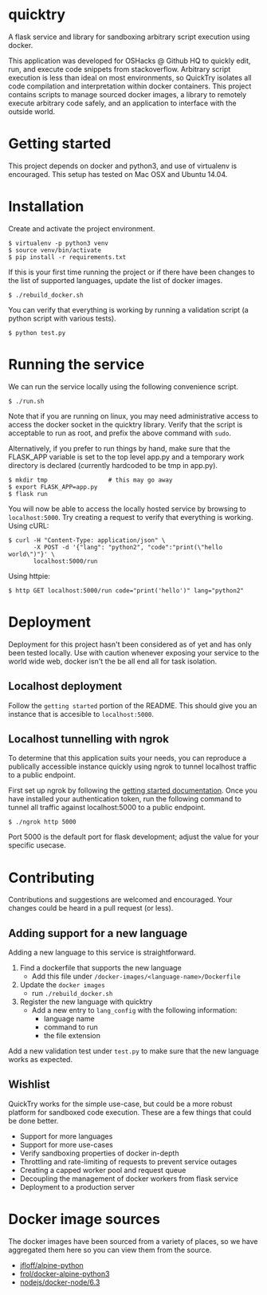 # quicktry

A flask service and library for sandboxing arbitrary script execution using
docker.

This application was developed for OSHacks @ Github HQ to quickly edit, run,
and execute code snippets from stackoverflow. Arbitrary script execution is
less than ideal on most environments, so QuickTry isolates all code compilation
and interpretation within docker containers. This project contains scripts to
manage sourced docker images, a library to remotely execute arbitrary code
safely, and an application to interface with the outside world.

# Getting started
This project depends on docker and python3, and use of virtualenv is
encouraged. This setup has tested on Mac OSX and Ubuntu 14.04.

# Installation
Create and activate the project environment.
```
$ virtualenv -p python3 venv
$ source venv/bin/activate
$ pip install -r requirements.txt
```

If this is your first time running the project or if there have been changes to
the list of supported languages, update the list of docker images.
```
$ ./rebuild_docker.sh
```

You can verify that everything is working by running a validation script (a
python script with various tests).
```
$ python test.py
```

# Running the service
We can run the service locally using the following convenience script.
```
$ ./run.sh
```
Note that if you are running on linux, you may need administrative access to
access the docker socket in the quicktry library. Verify that the script is
acceptable to run as root, and prefix the above command with `sudo`.

Alternatively, if you prefer to run things by hand, make sure that the
FLASK_APP variable is set to the top level app.py and a temporary work
directory is declared (currently hardcoded to be tmp in app.py).
```
$ mkdir tmp                 # this may go away
$ export FLASK_APP=app.py
$ flask run
```

You will now be able to access the locally hosted service by browsing to
`localhost:5000`. Try creating a request to verify that everything is working.
Using cURL:
```
$ curl -H "Content-Type: application/json" \
       -X POST -d '{"lang": "python2", "code":"print(\"hello world\")"}' \
       localhost:5000/run
```

Using httpie:
```
$ http GET localhost:5000/run code="print('hello')" lang="python2"
```

# Deployment
Deployment for this project hasn't been considered as of yet and has only been
tested locally. Use with caution whenever exposing your service to the world
wide web, docker isn't the be all end all for task isolation.

## Localhost deployment
Follow the `getting started` portion of the README. This should give you an
instance that is accesible to `localhost:5000`.

## Localhost tunnelling with ngrok
To determine that this application suits your needs, you can
reproduce a publically accessible instance quickly using ngrok to tunnel
localhost traffic to a public endpoint.

First set up ngrok by following the [getting started
documentation](https://dashboard.ngrok.com/get-started). Once you have
installed your authentication token, run the following command to tunnel all
traffic against localhost:5000 to a public endpoint.

```
$ ./ngrok http 5000
```

Port 5000 is the default port for flask development; adjust the value for your
specific usecase.


# Contributing
Contributions and suggestions are welcomed and encouraged. Your changes could
be heard in a pull request (or less).

## Adding support for a new language
Adding a new language to this service is straightforward.

1. Find a dockerfile that supports the new language
    * Add this file under `/docker-images/<language-name>/Dockerfile`
2. Update the `docker images`
    * run `./rebuild_docker.sh`
3. Register the new language with quicktry
    * Add a new entry to `lang_config` with the following information:
        - language name
        - command to run
        - the file extension

Add a new validation test under `test.py` to make sure that the new language
works as expected.

## Wishlist
QuickTry works for the simple use-case, but could be a more robust platform for
sandboxed code execution. These are a few things that could be done better.

* Support for more languages
* Support for more use-cases
* Verify sandboxing properties of docker in-depth
* Throttling and rate-limiting of requests to prevent service outages
* Creating a capped worker pool and request queue
* Decoupling the management of docker workers from flask service
* Deployment to a production server

# Docker image sources
The docker images have been sourced from a variety of places, so we have
aggregated them here so you can view them from the source.

* [jfloff/alpine-python](https://github.com/jfloff/alpine-python)
* [frol/docker-alpine-python3](https://github.com/frol/docker-alpine-python3)
* [nodejs/docker-node/6.3](https://github.com/nodejs/docker-node)
